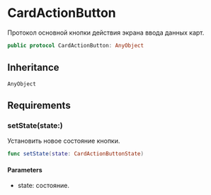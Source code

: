 # CardActionButton

Протокол основной кнопки действия экрана ввода данных карт.

``` swift
public protocol CardActionButton: AnyObject 
```

## Inheritance

`AnyObject`

## Requirements

### setState(state:​)

Установить новое состояние кнопки.

``` swift
func setState(state: CardActionButtonState)
```

#### Parameters

  - state: состояние.
